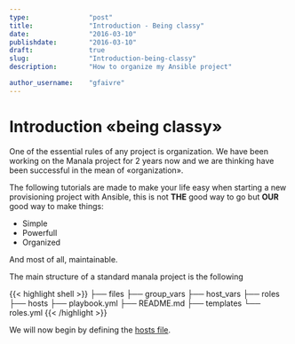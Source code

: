 ```yaml
---
type:               "post"
title:              "Introduction - Being classy"
date:               "2016-03-10"
publishdate:        "2016-03-10"
draft:              true
slug:               "Introduction-being-classy"
description:        "How to organize my Ansible project"

author_username:    "gfaivre"
---
```


# Introduction «being classy»

One of the essential rules of any project is organization.
We have been working on the Manala project for 2 years now and we are thinking have been successful in the mean of «organization».

The following tutorials are made to make your life easy when starting a new provisioning project with Ansible, this is not **THE** good way to go but **OUR** good way to make things:

* Simple
* Powerfull
* Organized

And most of all, maintainable.

The main structure of a standard manala project is the following

{{< highlight shell >}}
├── files
├── group_vars
├── host_vars
├── roles
├── hosts
├── playbook.yml
├── README.md
├── templates
└── roles.yml
{{< /highlight >}}

We will now begin by defining the [hosts file](/howto/the-hosts-file).
